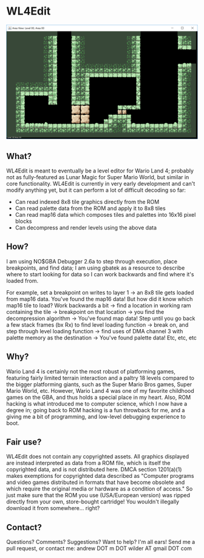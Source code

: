 # WL4Edit

![preview](/res/preview.png?raw=true "preview")

## What?

WL4Edit is meant to eventually be a level editor for Wario Land 4; probably not as fully-featured as Lunar Magic for Super Mario World, but similar in core functionality. WL4Edit is currently in very early development and can't modify anything yet, but it can perform a lot of difficult decoding so far:

- Can read indexed 8x8 tile graphics directly from the ROM
- Can read palette data from the ROM and apply it to 8x8 tiles
- Can read map16 data which composes tiles and palettes into 16x16 pixel blocks
- Can decompress and render levels using the above data

## How?

I am using NO$GBA Debugger 2.6a to step through execution, place breakpoints, and find data; I am using gbatek as a resource to describe where to start looking for data so I can work backwards and find where it's loaded from.

For example, set a breakpoint on writes to layer 1 -> an 8x8 tile gets loaded from map16 data. You've found the map16 data! But how did it know which map16 tile to load? Work backwards a bit -> find a location in working ram containing the tile -> breakpoint on that location -> you find the decompression algorithm -> You've found map data! Step until you go back a few stack frames (bx Rx) to find level loading function -> break on, and step through level loading function -> find uses of DMA channel 3 with palette memory as the destination -> You've found palette data! Etc, etc, etc

## Why?

Wario Land 4 is certainly not the most robust of platforming games, featuring fairly limited terrain interaction and a paltry 18 levels compared to the bigger platforming giants, such as the Super Mario Bros games, Super Mario World, etc. However, Wario Land 4 was one of my favorite childhood games on the GBA, and thus holds a special place in my heart. Also, ROM hacking is what introduced me to computer science, which I now have a degree in; going back to ROM hacking is a fun throwback for me, and a giving me a bit of programming, and low-level debugging experience to boot.

## Fair use?

WL4Edit does not contain any copyrighted assets. All graphics displayed are instead interpreted as data from a ROM file, which is itself the copyrighted data, and is not distributed here. DMCA section 1201(a)(1) makes exemptions for copyrighted data described as "Computer programs and video games distributed in formats that have become obsolete and which require the original media or hardware as a condition of access." So just make sure that the ROM you use (USA/European version) was ripped directly from your own, store-bought cartridge! You wouldn't illegally download it from somewhere... right?

## Contact?

Questions? Comments? Suggestions? Want to help? I'm all ears! Send me a pull request, or contact me: andrew DOT m DOT wilder AT gmail DOT com
